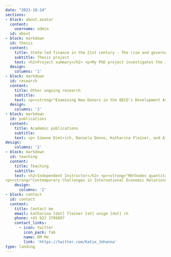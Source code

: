 ```yaml
---
date: "2022-10-24"
sections:
- block: about.avatar
  content:
    username: admin
  id: about
- block: markdown
  id: thesis
  content:
    title: State-led finance in the 21st century - The rise and governance of Sovereign Wealth Funds 
    subtitle: Thesis project
    text: <h2>Project summary</h2> <p>My PhD project investigates the increased creation of Sovereign Wealth Funds (SWF) over the past 25 years. SWFs are pools of public financial assets that are invested in international and domestic financial markets following commercially-oriented, profit-driven strategies. This new form of state investment is delegated either to an existing public body or to a newly created institution and the choices governments make regarding the governance structures for these funds differ notably between countries. In some, governments can directly influence the investment of SWF assets and the use of their profits. In others, government interference in sovereign wealth management is severely limited by the funds' structures. SWF creation, therefore, impacts the level of influence different public actors can have on the use of public finances as well as the allocation of public finances in the global economy. I explore this phenomenon in the context of economic globalisation, financialization and the global economic crises of the past three decades. Using novel quantitative data on SWF creation and the institutional structures that govern them, case study evidence, and interviews, I investigate the political economy factors that influence governments' use of SWFs as tools to address economic challenges. Through this research, I want to better understand these institutions in the context of the broader process of the increased use of financial markets and financial economic logic in the administration of the state (state financialization). This work also contributes to the growing literature on the revival of industrial policy and developmentalism in the 21st century by analysing the economic and political institutional context in which SWFs serve such purposes. Lastly, my thesis touches on the growing literature on regulatory capitalism. I contrast the institutional context in which SWFs increase governments' power in making investment choices with those in which SWF creation reflects the removal of control over the management of sovereign assets from political actors.<p> <h2>Working papers in this project</h2> <p><strong>"Global Crises, the Power of Finance and the Rise of Sovereign Wealth Funds"</strong> (Draft available on request)<p> <p>How do international financial crises impact states' interaction with financial markets? This paper addresses these questions by examining the connection between international financial crises and a so-far understudied economic policy tool - The creation of state-owned investment funds known as Sovereign Wealth Funds (SWFs). Existing literature treats SWFs largely as money managers for natural resource wealth and foreign exchange reserves. This function fails to explain the significant rise in the number of SWFs across the world over the past thirty years. I argue that the trend towards SWF creation emerged from countries’ experience with the Asian Financial Crisis of 1997 and the Global Financial Crisis of 2008-09. Following the crises, governments faced pressure to address the shortcomings of the prevailing liberal economic approach. The economic importance of the financial sector, however, disincentivised governments from implementing policies that hurt financial interests. Instead, governments responded by increasing their engagement with global financial markets by actively participating in them to achieve their economic policy goals. SWFs emerged as a state-led policy tool for this purpose. I utilise a novel data set on 85 SWFs created between 1970 and 2019 to show that the crises form important breaking points in the determinants of SWF creation. My results also show that, after the crises, the likelihood that a government creates a SWF increases with the economic importance of finance.<p> <p><strong>"The "State" in state-led finance for development - Understanding Political Influence in Sovereign Wealth Funds"</strong> (Draft available on request)<p> <p>Sovereign Wealth Funds (SWFs) play a growing role in financing domestic and international economic development. While they appear to be part of a revival of state-led development, some question the degree to which SWFs' investment activities are responsive to specific policy demands of governments. This paper offers new insight into the arrangements of delegation and control between governments and their SWFs to improve our understanding of SWFs' role as agents of the state. I introduce a new methodology to assess the governance of a public agent across three core dimensions of state-fund engagement - Fund autonomy, variation in public stakeholder involvement, and the approach to rules-based governance. Using a novel dataset on the governance structures of 60 SWFs, this study reveals that SWF governance arrangements vary widely in institutionalising state-fund relationships. However, there appear to be some patterns in SWF governance models. These patterns suggest that approaches to SWF governance may be shaped by varying domestic political economy models. This research deepens our understanding of governments’ influence over SWFs. Further, the methodology for evaluating governance structures introduced in this paper could also be useful for assessing political influence over other public investment institutions, such as development finance agencies.<p>
  design:
    columns: '1'
- block: markdown
  id: research
  content:
    title: Other ongoing research
    subtitle:
    text: <p><strong>"Examining New Donors in the OECD’s Development Assistance Committee"</strong> with Nicolas Bau, Alice Iannantuoni and Simone Dietrich (Draft available on request)<p> <p><strong>"Populism and the Promotion of Inclusive Governance Abroad - Evidence from OECD DAC Policy Markers"</strong> with Nicolas Bau, Alice Iannantuoni, and Simone Dietrich (Draft available on request)<p>
  design:
    columns: '2'
- block: markdown
  id: publications
  content:
    title: Academic publications
    subtitle:
    text: <p> Simone Dietrich, Daniela Donno, Katharina Fleiner, and Alice Iannantuoni (2025) <strong>"The Politics of Gender Mainstreaming in Foreign Aid"</strong> International Studies Quarterly. Available: <a  href=https://academic.oup.com/isq/article/69/2/sqaf033/8118922>HERE</a>.<p>
design:
    columns: '2'
- block: markdown
  id: teaching
  content:
    title: Teaching
    subtitle: 
    text: <h2>Independent Instructor</h2> <p><strong>"Méthodes quantitatives"</strong>, Lecture for BA students in the Faculty for Social Sciences (Yr2), University of Geneva (Spring 2025)<p>
<p><strong>"Contemporary Challenges in International Economic Relations"</strong>, Seminar in the BA International Relations (Yr2), University of Geneva (Autumn 2018 - current)<p> <p><strong>"Supervision of Bachelor Dissertation Projects"</strong>, BA International Relations (Yr3), University of Geneva (Autumn 2018 - Spring 2020)<p><h2>Guest Lecture</h2> <p><strong>"Seminar on the role of Sovereign Weath Funds in International Relations"</strong>, for Nicolas Bau, BA International Relations (Yr2), University of Geneva (Spring 2023)<p><p><strong>"Introduction to International Relations - Session on International Development"</strong>, for Dr. Simone Dietrich, BA International Relations (Yr1), University of Geneva (Autumn 2021)<p><h2>Teaching Experience outside University</h2> <h4><a href="https://debatechamber.com/">Debate Chamber</a> Summer School Courses, London, UK (2018 - 2021)</h4><ul><li>Introduction to International Relations</li><li>Introduction to Economics</li><li>Money, Capital, and Financial Markets</li><li>Growth, Development and Inequalities</li></ul><h4>German Language Cafe Teacher, Colchester, UK (2017-2017)</h4>
    design:
      columns: '2'
- block: contact
  id: contact
  content:
    title: Contact me
    email: katharina [dot] fleiner [at] unige [dot] ch
    phone: +41 022 3799897
    contact_links:
      - icon: twitter
        icon_pack: fab
        name: DM Me
        link: 'https://twitter.com/Katie_Johanna'
type: landing
---
```



